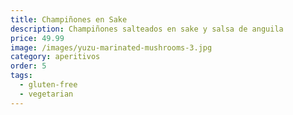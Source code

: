 ```yaml
---
title: Champiñones en Sake
description: Champiñones salteados en sake y salsa de anguila
price: 49.99
image: /images/yuzu-marinated-mushrooms-3.jpg
category: aperitivos
order: 5
tags:
  - gluten-free
  - vegetarian
---
```

